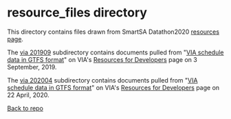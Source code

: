 # resource_files directory

This directory contains files drawn from SmartSA Datathon2020 [resources page](https://docs.google.com/spreadsheets/d/1hg9ScB0i9_oHx7rpM0Arr-UdIpvmRfry23NAudZo-0E/edit#gid=0).

The [via 201909](https://github.com/get-on-the-bus/via-project/tree/master/resource_files/via_201909) subdirectory contains documents pulled from "[VIA schedule data in GTFS format](http://www.viainfo.net/BusService/google_transit.zip)" on VIA's [Resources for Developers](https://www.viainfo.net/developers-resources/) page on 3 September, 2019.

The [via 202004](https://github.com/get-on-the-bus/via-project/tree/master/resource_files/via_202004) subdirectory contains documents pulled from "[VIA schedule data in GTFS format](http://www.viainfo.net/BusService/google_transit.zip)" on VIA's [Resources for Developers](https://www.viainfo.net/developers-resources/) page on 22 April, 2020.


[Back to repo](https://github.com/get-on-the-bus/via-project)